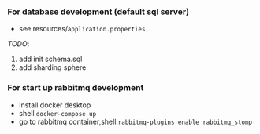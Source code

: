 ### For database development (default sql server)
- see resources/`application.properties`

*TODO*:
1. add init schema.sql
2. add sharding sphere


### For start up rabbitmq development
- install docker desktop
- shell `docker-compose up`
- go to rabbitmq container,shell:`rabbitmq-plugins enable rabbitmq_stomp`
